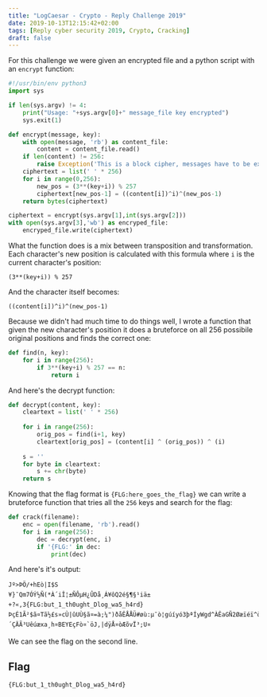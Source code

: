 ```yaml
---
title: "LogCaesar - Crypto - Reply Challenge 2019"
date: 2019-10-13T12:15:42+02:00
tags: [Reply cyber security 2019, Crypto, Cracking]
draft: false
---
```


For this challenge we were given an encrypted file and a python script with an
`encrypt` function:
```python
#!/usr/bin/env python3
import sys

if len(sys.argv) != 4:
    print("Usage: "+sys.argv[0]+" message_file key encrypted")
    sys.exit(1)

def encrypt(message, key):
    with open(message, 'rb') as content_file:
        content = content_file.read()
    if len(content) != 256:
        raise Exception('This is a block cipher, messages have to be exactly 256 bytes long')
    ciphertext = list(' ' * 256)
    for i in range(0,256):
        new_pos = (3**(key+i)) % 257
        ciphertext[new_pos-1] = ((content[i])^i)^(new_pos-1)
    return bytes(ciphertext)

ciphertext = encrypt(sys.argv[1],int(sys.argv[2]))
with open(sys.argv[3],'wb') as encryped_file:
    encryped_file.write(ciphertext)
```

What the function does is a mix between transposition and transformation. Each
character's new position is calculated with this formula where `i` is the
current character's position:
```
(3**(key+i)) % 257
```

And the character itself becomes:
```
((content[i])^i)^(new_pos-1)
```

Because we didn't had much time to do things well, I wrote a function that given
the new character's position it does a bruteforce on all 256 possibile original
positions and finds the correct one:
```python
def find(n, key):
    for i in range(256):
        if 3**(key+i) % 257 == n:
            return i
```

And here's the decrypt function:
```python
def decrypt(content, key):
    cleartext = list(' ' * 256)
 
    for i in range(256):
        orig_pos = find(i+1, key)
        cleartext[orig_pos] = (content[i] ^ (orig_pos)) ^ (i)
 
    s = ''
    for byte in cleartext:
        s += chr(byte)
    return s
```

Knowing that the flag format is `{FLG:here_goes_the_flag}` we can write a
bruteforce function that tries all the `256` keys and search for the flag:

```python
def crack(filename):
    enc = open(filename, 'rb').read()
    for i in range(256):
        dec = decrypt(enc, i)
        if '{FLG:' in dec:
            print(dec)
```

And here's it's output:
```
Jº>ÞÖ/+hEò|I$S
¥}¯Qm7ÓÝ½Ñ(*À´iÎ¦±ÑÔµH¿ÛDå­¸Á¥ôQ2é§¶§¹iä±+?«,3{FLG:but_1_th0ught_Dlog_wa5_h4rd}
ÞçÉ1Ã²$ã¤Tã½£s»cÙ|ûUÙ§ã¤=à;¼")ðåÊÅÅÜ#øù:µ¯ò¦gúíyó3þªÍyWgd^ÀÊaGÑ2Øæïéï^òÉ3!M`º´ÇÄÃ³Uêúæxa¸h¤BEYEçFò¤`öJ,|dÿÅ¤òÆõvÏ³;U¤
```

We can see the flag on the second line.
## Flag
```
{FLG:but_1_th0ught_Dlog_wa5_h4rd}
```
